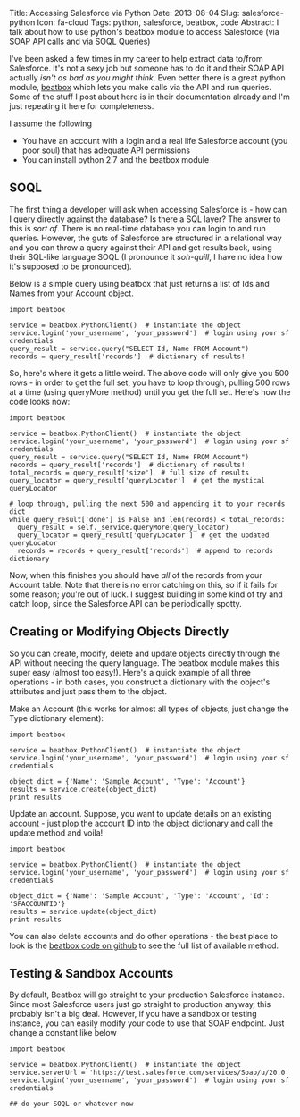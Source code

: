 Title: Accessing Salesforce via Python
Date: 2013-08-04
Slug: salesforce-python
Icon: fa-cloud
Tags: python, salesforce, beatbox, code
Abstract: I talk about how to use python's beatbox module to access Salesforce (via SOAP API calls and via SOQL Queries)

I've been asked a few times in my career to help extract data to/from Salesforce. It's not a sexy job but someone has to do it and their SOAP API actually *isn't as bad as you might think*. Even better there is a great python module, [beatbox](https://pypi.python.org/pypi/beatbox) which lets you make calls via the API and run queries. Some of the stuff I post about here is in their documentation already and I'm just repeating it here for completeness.

I assume the following

* You have an account with a login and a real life Salesforce account (you poor soul) that has adequate API permissions
* You can install python 2.7 and the beatbox module

## SOQL

The first thing a developer will ask when accessing Salesforce is -  how can I query directly against the database? Is there a SQL layer? The answer to this is *sort of*. There is no real-time database you can login to and run queries. However, the guts of Salesforce are structured in a relational way and you can throw a query against their API and get results back, using their SQL-like language SOQL (I pronounce it *soh-quill*, I have no idea how it's supposed to be pronounced). 

Below is a simple query using beatbox that just returns a list of Ids and Names from your Account object. 
```
import beatbox

service = beatbox.PythonClient()  # instantiate the object
service.login('your_username', 'your_password')  # login using your sf credentials
query_result = service.query("SELECT Id, Name FROM Account")
records = query_result['records']  # dictionary of results!
```

So, here's where it gets a little weird. The above code will only give you 500 rows - in order to get the full set, you have to loop through, pulling 500 rows at a time (using queryMore method) until you get the full set. Here's how the code looks now:
```
import beatbox

service = beatbox.PythonClient()  # instantiate the object
service.login('your_username', 'your_password')  # login using your sf credentials
query_result = service.query("SELECT Id, Name FROM Account")
records = query_result['records']  # dictionary of results!
total_records = query_result['size']  # full size of results
query_locator = query_result['queryLocator']  # get the mystical queryLocator

# loop through, pulling the next 500 and appending it to your records dict
while query_result['done'] is False and len(records) < total_records:
  query_result = self._service.queryMore(query_locator)
  query_locator = query_result['queryLocator']  # get the updated queryLocator
  records = records + query_result['records']  # append to records dictionary
```
Now, when this finishes you should have *all* of the records from your Account table. Note that there is no error catching on this, so if it fails for some reason; you're out of luck. I suggest building in some kind of try and catch loop, since the Salesforce API can be periodically spotty.

## Creating or Modifying Objects Directly

So you can create, modify, delete and update objects directly through the API without needing the query language. The beatbox module makes this super easy (almost too easy!). Here's a quick example of all three operations - in both cases, you construct a dictionary with the object's attributes and just pass them to the object. 

Make an Account (this works for almost all types of objects, just change the Type dictionary element):
```
import beatbox

service = beatbox.PythonClient()  # instantiate the object
service.login('your_username', 'your_password')  # login using your sf credentials

object_dict = {'Name': 'Sample Account', 'Type': 'Account'}
results = service.create(object_dict)
print results

```

Update an account. Suppose, you want to update details on an existing account - just plop the account ID into the object dictionary and call the update method and voila!
```
import beatbox

service = beatbox.PythonClient()  # instantiate the object
service.login('your_username', 'your_password')  # login using your sf credentials

object_dict = {'Name': 'Sample Account', 'Type': 'Account', 'Id': 'SFACCOUNTID'}
results = service.update(object_dict)
print results
```

You can also delete accounts and do other operations - the best place to look is the [beatbox code on github](https://github.com/superfell/Beatbox/blob/master/beatbox.py) to see the full list of available method.

## Testing & Sandbox Accounts

By default, Beatbox will go straight to your production Salesforce instance. Since most Salesforce users just go straight to production anyway, this probably isn't a big deal. However, if you have a sandbox or testing instance, you can easily modify your code to use that SOAP endpoint. Just change a constant like below

```
import beatbox

service = beatbox.PythonClient()  # instantiate the object
service.serverUrl = 'https://test.salesforce.com/services/Soap/u/20.0'
service.login('your_username', 'your_password')  # login using your sf credentials

## do your SOQL or whatever now


```
